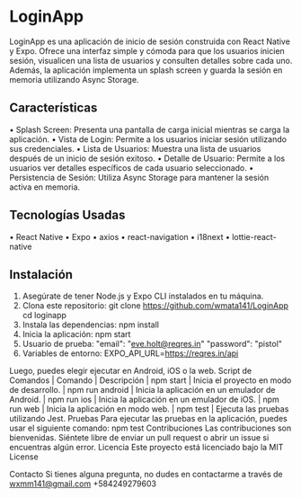 # LoginApp

LoginApp es una aplicación de inicio de sesión construida con React Native y Expo. 
Ofrece una interfaz simple y cómoda para que los usuarios inicien sesión, visualicen una lista de usuarios y consulten detalles sobre cada uno. Además, 
la aplicación implementa un splash screen y guarda la sesión en memoria utilizando Async Storage.

## Características

•	Splash Screen: Presenta una pantalla de carga inicial mientras se carga la aplicación.
•	Vista de Login: Permite a los usuarios iniciar sesión utilizando sus credenciales.
•	Lista de Usuarios: Muestra una lista de usuarios después de un inicio de sesión exitoso.
•	Detalle de Usuario: Permite a los usuarios ver detalles específicos de cada usuario seleccionado.
•	Persistencia de Sesión: Utiliza Async Storage para mantener la sesión activa en memoria.

## Tecnologías Usadas

•	React Native
•	Expo
•	axios
•	react-navigation
•	i18next
•	lottie-react-native

## Instalación

1.	Asegúrate de tener Node.js y Expo CLI instalados en tu máquina.
2.	Clona este repositorio: git clone https://github.com/wmata141/LoginApp cd loginapp
3.	Instala las dependencias: npm install
4.	Inicia la aplicación: npm start
5.	Usuario de prueba: "email": "eve.holt@reqres.in" "password": "pistol"
6.	Variables de entorno: EXPO_API_URL=https://reqres.in/api
   
Luego, puedes elegir ejecutar en Android, iOS o la web. Script de Comandos | Comando | Descripción | npm start | Inicia el proyecto en modo de desarrollo. | npm run android | Inicia la aplicación en un emulador de Android. | npm run ios | Inicia la aplicación en un emulador de iOS. | npm run web | Inicia la aplicación en modo web. | npm test | Ejecuta las pruebas utilizando Jest.
Pruebas Para ejecutar las pruebas en la aplicación, puedes usar el siguiente comando: npm test
Contribuciones Las contribuciones son bienvenidas. Siéntete libre de enviar un pull request o abrir un issue si encuentras algún error.
Licencia Este proyecto está licenciado bajo la MIT License

Contacto Si tienes alguna pregunta, no dudes en contactarme a través de wxmm141@gmail.com +584249279603
